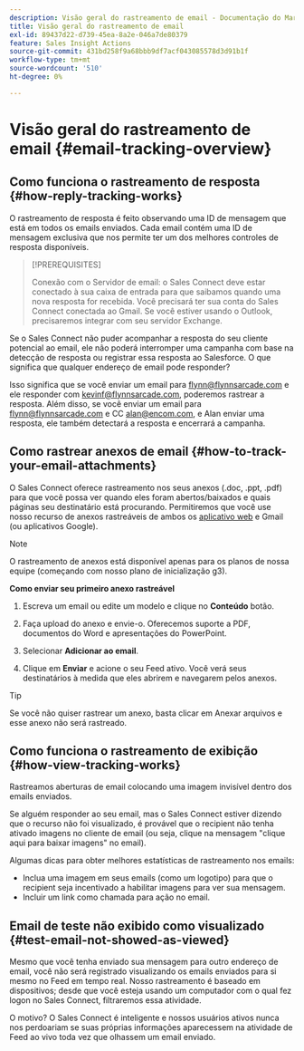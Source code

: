 ```yaml
---
description: Visão geral do rastreamento de email - Documentação do Marketo - Documentação do produto
title: Visão geral do rastreamento de email
exl-id: 89437d22-d739-45ea-8a2e-046a7de80379
feature: Sales Insight Actions
source-git-commit: 431bd258f9a68bbb9df7acf043085578d3d91b1f
workflow-type: tm+mt
source-wordcount: '510'
ht-degree: 0%

---
```


# Visão geral do rastreamento de email {#email-tracking-overview}

## Como funciona o rastreamento de resposta {#how-reply-tracking-works}

O rastreamento de resposta é feito observando uma ID de mensagem que está em todos os emails enviados. Cada email contém uma ID de mensagem exclusiva que nos permite ter um dos melhores controles de resposta disponíveis.

>[!PREREQUISITES]
>
>Conexão com o Servidor de email: o Sales Connect deve estar conectado à sua caixa de entrada para que saibamos quando uma nova resposta for recebida. Você precisará ter sua conta do Sales Connect conectada ao Gmail. Se você estiver usando o Outlook, precisaremos integrar com seu servidor Exchange.

Se o Sales Connect não puder acompanhar a resposta do seu cliente potencial ao email, ele não poderá interromper uma campanha com base na detecção de resposta ou registrar essa resposta ao Salesforce. O que significa que qualquer endereço de email pode responder?

Isso significa que se você enviar um email para flynn@flynnsarcade.com e ele responder com kevinf@flynnsarcade.com, poderemos rastrear a resposta. Além disso, se você enviar um email para flynn@flynnsarcade.com e CC alan@encom.com, e Alan enviar uma resposta, ele também detectará a resposta e encerrará a campanha.

## Como rastrear anexos de email {#how-to-track-your-email-attachments}

O Sales Connect oferece rastreamento nos seus anexos (.doc, .ppt, .pdf) para que você possa ver quando eles foram abertos/baixados e quais páginas seu destinatário está procurando. Permitiremos que você use nosso recurso de anexos rastreáveis de ambos os [aplicativo web](https://toutapp.com/login) e Gmail (ou aplicativos Google).

>[!NOTE]
>
>O rastreamento de anexos está disponível apenas para os planos de nossa equipe (começando com nosso plano de inicialização g3).

**Como enviar seu primeiro anexo rastreável**

1. Escreva um email ou edite um modelo e clique no **Conteúdo** botão.

1. Faça upload do anexo e envie-o. Oferecemos suporte a PDF, documentos do Word e apresentações do PowerPoint.

1. Selecionar **Adicionar ao email**.

1. Clique em **Enviar** e acione o seu Feed ativo. Você verá seus destinatários à medida que eles abrirem e navegarem pelos anexos.

>[!TIP]
>
>Se você não quiser rastrear um anexo, basta clicar em Anexar arquivos e esse anexo não será rastreado.

## Como funciona o rastreamento de exibição {#how-view-tracking-works}

Rastreamos aberturas de email colocando uma imagem invisível dentro dos emails enviados.

Se alguém responder ao seu email, mas o Sales Connect estiver dizendo que o recurso não foi visualizado, é provável que o recipient não tenha ativado imagens no cliente de email (ou seja, clique na mensagem &quot;clique aqui para baixar imagens&quot; no email).

Algumas dicas para obter melhores estatísticas de rastreamento nos emails:

* Inclua uma imagem em seus emails (como um logotipo) para que o recipient seja incentivado a habilitar imagens para ver sua mensagem.
* Incluir um link como chamada para ação no email.

## Email de teste não exibido como visualizado {#test-email-not-showed-as-viewed}

Mesmo que você tenha enviado sua mensagem para outro endereço de email, você não será registrado visualizando os emails enviados para si mesmo no Feed em tempo real. Nosso rastreamento é baseado em dispositivos; desde que você esteja usando um computador com o qual fez logon no Sales Connect, filtraremos essa atividade.

O motivo? O Sales Connect é inteligente e nossos usuários ativos nunca nos perdoariam se suas próprias informações aparecessem na atividade de Feed ao vivo toda vez que olhassem um email enviado.
